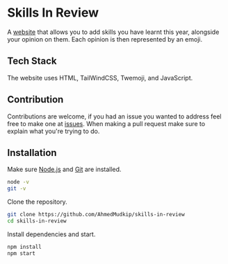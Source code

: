 # Skills In Review

A [website](https://ahmedmudkip.github.io/skills-in-review/) that allows you to add skills you have learnt this year, alongside your opinion on them. Each opinion is then represented by an emoji.

## Tech Stack

The website uses HTML, TailWindCSS, Twemoji, and JavaScript.

## Contribution

Contributions are welcome, if you had an issue you wanted to address feel free to make one at [issues](https://github.com/AhmedMudkip/skills-in-review/issues). When making a pull request make sure to explain what you're trying to do.

## Installation

Make sure [Node.js](https://nodejs.org/en/download/) and [Git](https://git-scm.com/downloads) are installed.

```sh
node -v
git -v
```

Clone the repository.

```sh
git clone https://github.com/AhmedMudkip/skills-in-review
cd skills-in-review
```

Install dependencies and start.

```sh
npm install
npm start
```
